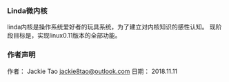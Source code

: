 ### Linda微内核
linda内核是操作系统爱好者的玩具系统，为了建立对内核知识的感性认知。
现阶段目标是，实现linux0.11版本的全部功能。

### 作者声明
作者： Jackie Tao <jackie8tao@outlook.com>
日期： 2018.11.11